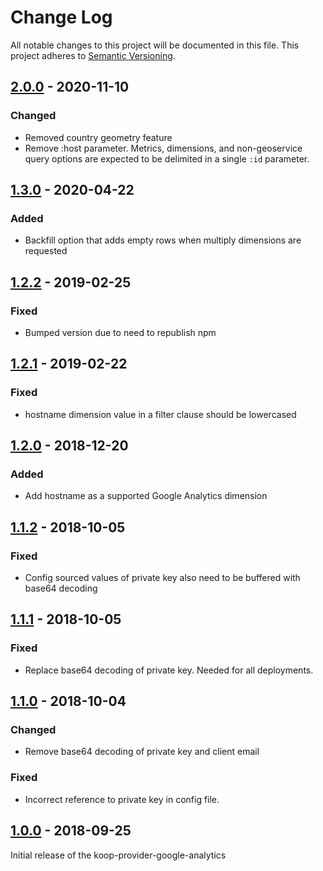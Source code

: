 # Change Log
All notable changes to this project will be documented in this file.
This project adheres to [Semantic Versioning](http://semver.org/).

## [2.0.0] - 2020-11-10
### Changed
* Removed country geometry feature
* Remove :host parameter.  Metrics, dimensions, and non-geoservice query options are expected to be delimited in a single `:id` parameter.

## [1.3.0] - 2020-04-22
### Added
* Backfill option that adds empty rows when multiply dimensions are requested

## [1.2.2] - 2019-02-25
### Fixed
* Bumped version due to need to republish npm

## [1.2.1] - 2019-02-22
### Fixed
* hostname dimension value in a filter clause should be lowercased

## [1.2.0] - 2018-12-20
### Added
* Add hostname as a supported Google Analytics dimension

## [1.1.2] - 2018-10-05
### Fixed
* Config sourced values of private key also need to be buffered with base64 decoding

## [1.1.1] - 2018-10-05
### Fixed
* Replace base64 decoding of private key. Needed for all deployments.

## [1.1.0] - 2018-10-04
### Changed
* Remove base64 decoding of private key and client email

### Fixed
* Incorrect reference to private key in config file.

## [1.0.0] - 2018-09-25
Initial release of the koop-provider-google-analytics

[2.0.0]: https://github.com/koopjs/koop-provider-google-analytics/compare/v1.3.0...v2.0.0
[1.3.0]: https://github.com/koopjs/koop-provider-google-analytics/compare/v1.2.2...v1.3.0
[1.2.2]: https://github.com/koopjs/koop-provider-google-analytics/compare/v1.2.1...v1.2.2
[1.2.1]: https://github.com/koopjs/koop-provider-google-analytics/compare/v1.2.0...v1.2.1
[1.2.0]: https://github.com/koopjs/koop-provider-google-analytics/compare/v1.1.2...v1.2.0
[1.1.2]: https://github.com/koopjs/koop-provider-google-analytics/compare/v1.1.1...v1.1.2
[1.1.1]: https://github.com/koopjs/koop-provider-google-analytics/compare/v1.1.0...v1.1.1
[1.1.0]: https://github.com/koopjs/koop-provider-google-analytics/compare/v1.0.0...v1.1.0
[1.0.0]: https://github.com/koopjs/koop-provider-google-analytics/releases/tag/v1.0.0